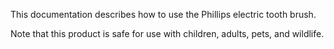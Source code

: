 This documentation describes how to use the Phillips electric tooth brush.

Note that this product is safe for use with children, adults, pets, and wildlife.
